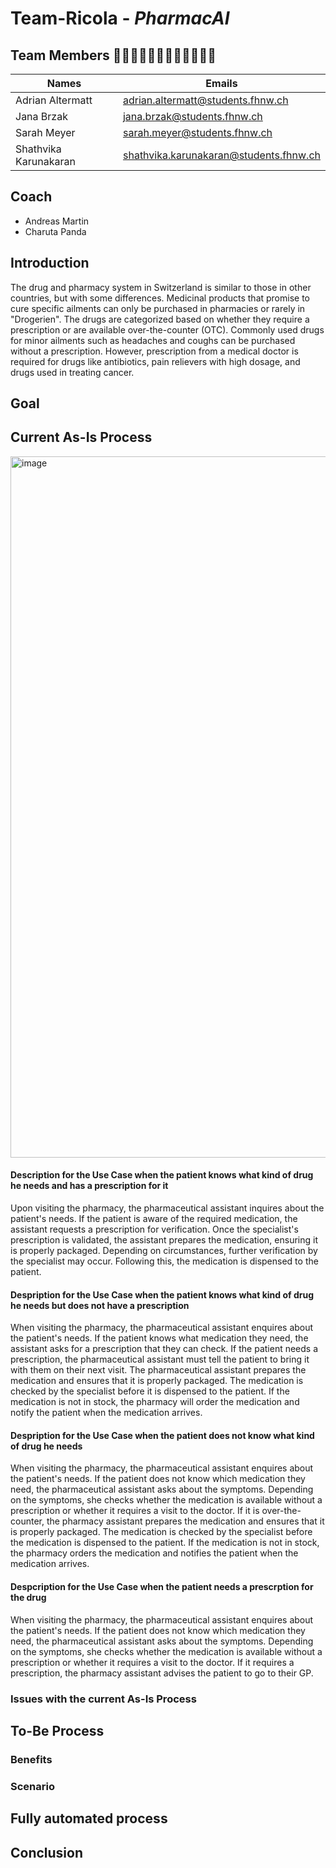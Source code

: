 # Team-Ricola - *PharmacAI* 
## Team Members 👩🏽‍⚕️👩🏻‍⚕️👩🏻‍⚕️👨🏽‍⚕️

| Names  | Emails |
| ------------- | ------------- |
| Adrian Altermatt  | adrian.altermatt@students.fhnw.ch  |
| Jana Brzak  | jana.brzak@students.fhnw.ch  |
| Sarah Meyer  | sarah.meyer@students.fhnw.ch  |
| Shathvika Karunakaran  | shathvika.karunakaran@students.fhnw.ch  |


## Coach
- Andreas Martin
- Charuta Panda


## Introduction
The drug and pharmacy system in Switzerland is similar to those in other countries, but with some differences. Medicinal products that promise to cure specific ailments can only be purchased in pharmacies or rarely in "Drogerien". The drugs are categorized based on whether they require a prescription or are available over-the-counter (OTC). Commonly used drugs for minor ailments such as headaches and coughs can be purchased without a prescription. However, prescription from a medical doctor is required for drugs like antibiotics, pain relievers with high dosage, and drugs used in treating cancer.

## Goal

## Current As-Is Process
<img width="1122" alt="image" src="https://github.com/DigiBP/Team-Ricola/assets/95039367/ce3dcb97-1801-45e7-ac64-d286e8676093">

#### Description for the Use Case when the patient knows what kind of drug he needs and has a prescription for it 
Upon visiting the pharmacy, the pharmaceutical assistant inquires about the patient's needs. If the patient is aware of the required medication, the assistant requests a prescription for verification. Once the specialist's prescription is validated, the assistant prepares the medication, ensuring it is properly packaged. Depending on circumstances, further verification by the specialist may occur. Following this, the medication is dispensed to the patient.

#### Despription for the Use Case when the patient knows what kind of drug he needs but does not have a prescription
When visiting the pharmacy, the pharmaceutical assistant enquires about the patient's needs. If the patient knows what medication they need, the assistant asks for a prescription that they can check. If the patient needs a prescription, the pharmaceutical assistant must tell the patient to bring it with them on their next visit. 
The pharmaceutical assistant prepares the medication and ensures that it is properly packaged.  The medication is checked by the specialist before it is dispensed to the patient. If the medication is not in stock, the pharmacy will order the medication and notify the patient when the medication arrives. 

#### Despription for the Use Case when the patient does not know what kind of drug he needs
When visiting the pharmacy, the pharmaceutical assistant enquires about the patient's needs. If the patient does not know which medication they need, the pharmaceutical assistant asks about the symptoms. Depending on the symptoms, she checks whether the medication is available without a prescription or whether it requires a visit to the doctor. If it is over-the-counter, the pharmacy assistant prepares the medication and ensures that it is properly packaged.  The medication is checked by the specialist before the medication is dispensed to the patient. If the medication is not in stock, the pharmacy orders the medication and notifies the patient when the medication arrives. 

#### Despcription for the Use Case when the patient needs a prescrption for the drug 
When visiting the pharmacy, the pharmaceutical assistant enquires about the patient's needs. If the patient does not know which medication they need, the pharmaceutical assistant asks about the symptoms. Depending on the symptoms, she checks whether the medication is available without a prescription or whether it requires a visit to the doctor. If it requires a prescription, the pharmacy assistant advises the patient to go to their GP. 

### Issues with the current As-Is Process


## To-Be Process

### Benefits

### Scenario

## Fully automated process

## Conclusion
